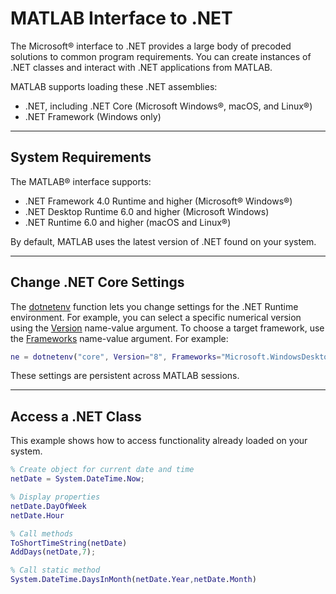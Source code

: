 # MATLAB Interface to .NET
The Microsoft® interface to .NET provides a large body of precoded solutions to common program requirements. You can create instances of .NET classes and interact with .NET applications from MATLAB.

MATLAB supports loading these .NET assemblies:
* .NET, including .NET Core (Microsoft Windows®, macOS, and Linux®)
* .NET Framework (Windows only)

---
## System Requirements
The MATLAB® interface supports:
* .NET Framework 4.0 Runtime and higher (Microsoft® Windows®)
* .NET Desktop Runtime 6.0 and higher (Microsoft Windows)
* .NET Runtime 6.0 and higher (macOS and Linux®)

 By default, MATLAB uses the latest version of .NET found on your system.

---
## Change .NET Core Settings
The [dotnetenv](https://www.mathworks.com/help/matlab/ref/dotnetenv.html) function lets you change settings for the .NET Runtime environment. For example, you can select a specific numerical version using the [Version](https://www.mathworks.com/help/matlab/ref/dotnetenv.html#mw_c66e6881-68b3-4766-9169-b38c401ba32f) name-value argument. To choose a target framework, use the [Frameworks](https://www.mathworks.com/help/matlab/ref/dotnetenv.html#mw_e838d56f-12d8-447d-be3e-5095ac3fd21c) name-value argument. For example:
```matlab
ne = dotnetenv("core", Version="8", Frameworks="Microsoft.WindowsDesktop.App");
```
These settings are persistent across MATLAB sessions.

---
## Access a .NET Class
This example shows how to access functionality already loaded on your system.
```matlab
% Create object for current date and time
netDate = System.DateTime.Now;

% Display properties
netDate.DayOfWeek
netDate.Hour

% Call methods
ToShortTimeString(netDate)
AddDays(netDate,7);

% Call static method
System.DateTime.DaysInMonth(netDate.Year,netDate.Month)
```
